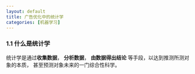 ```yaml
---
layout: default
title: 广告优化中的统计学
categories: [机器学习]
---
```

### 1.1 什么是统计学
统计学是通过**收集数据**， **分析数据**， **由数据得出结论** 等手段，以达到推测所测对象的本质， 甚至预测对象未来的一门综合性科学。